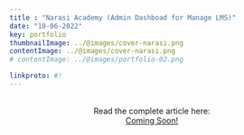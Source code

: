 ```yaml
---
title : "Narasi Academy (Admin Dashboad for Manage LMS)"
date: "10-06-2022"
key: portfolio
thumbnailImage: ../@images/cover-narasi.png
contentImage: ../@images/cover-narasi.png
# contentImage: ../@images/portfolio-02.png

linkproto: #!
---
```



<center>

<br/>
Read the complete article here:
<br/>
<a type="button" href="#!" class="py-3 px-6 bg-gray-900 text-white rounded-2xl text-base font-semibold transition delay-50 duration-300">Coming Soon!</a>
</center>